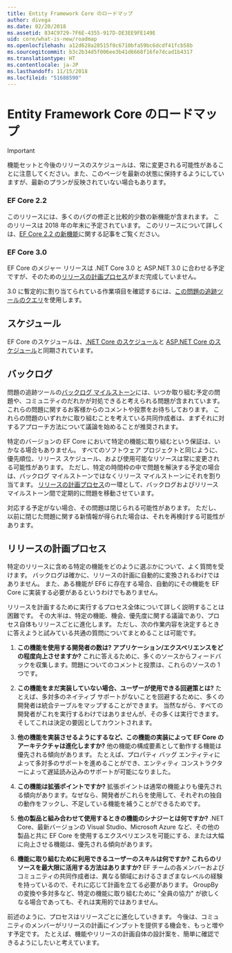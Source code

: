 ```yaml
---
title: Entity Framework Core のロードマップ
author: divega
ms.date: 02/20/2018
ms.assetid: 834C9729-7F6E-4355-917D-DE3EE9FE149E
uid: core/what-is-new/roadmap
ms.openlocfilehash: a12d628a28515f0c6710bfa59bc6dcdf41fcb58b
ms.sourcegitcommit: b3c2b34d5f006ee3b41d6668f16fe7dcad1b4317
ms.translationtype: HT
ms.contentlocale: ja-JP
ms.lasthandoff: 11/15/2018
ms.locfileid: "51688590"
---
```

# <a name="entity-framework-core-roadmap"></a>Entity Framework Core のロードマップ

> [!IMPORTANT]
> 機能セットと今後のリリースのスケジュールは、常に変更される可能性があることに注意してください。また、このページを最新の状態に保持するようにしていますが、最新のプランが反映されていない場合もあります。

### <a name="ef-core-22"></a>EF Core 2.2

このリリースには、多くのバグの修正と比較的少数の新機能が含まれます。 このリリースは 2018 年の年末に予定されています。 このリリースについて詳しくは、[EF Core 2.2 の新機能](xref:core/what-is-new/ef-core-2.2)に関する記事をご覧ください。 

### <a name="ef-core-30"></a>EF Core 3.0

EF Core のメジャー リリースは .NET Core 3.0 と ASP.NET 3.0 に合わせる予定ですが、そのための[リリースの計画プロセス](#release-planning-process)がまだ完成していません。

3.0 に暫定的に割り当てられている作業項目を確認するには、[この問題の追跡ツールのクエリ](https://github.com/aspnet/EntityFrameworkCore/issues?q=is%3Aopen+is%3Aissue+milestone%3A3.0.0+sort%3Areactions-%2B1-desc)を使用します。

## <a name="schedule"></a>スケジュール

EF Core のスケジュールは、[.NET Core のスケジュール](https://github.com/dotnet/core/blob/master/roadmap.md)と [ASP.NET Core のスケジュール](https://github.com/aspnet/Home/wiki/Roadmap)と同期されています。

## <a name="backlog"></a>バックログ

問題の追跡ツールの[バックログ マイルストーン](https://github.com/aspnet/EntityFrameworkCore/issues?q=is%3Aopen+is%3Aissue+milestone%3ABacklog+sort%3Areactions-%2B1-desc)には、いつか取り組む予定の問題や、コミュニティのだれかが対処できると考えられる問題が含まれています。
これらの問題に関するお客様からのコメントや投票をお待ちしております。
これらの問題のいずれかに取り組むことを考えている共同作成者は、まずそれに対するアプローチ方法について議論を始めることが推奨されます。

特定のバージョンの EF Core において特定の機能に取り組むという保証は、いかなる場合もありません。
すべてのソフトウェア プロジェクトと同じように、優先順位、リリース スケジュール、および使用可能なリソースは常に変更される可能性があります。
ただし、特定の時間枠の中で問題を解決する予定の場合は、バックログ マイルストーンではなくリリース マイルストーンにそれを割り当てます。
[リリースの計画プロセス](#release-planning-process)の一環として、バックログおよびリリース マイルストーン間で定期的に問題を移動させています。

対応する予定がない場合、その問題は閉じられる可能性があります。
ただし、以前に閉じた問題に関する新情報が得られた場合は、それを再検討する可能性があります。

## <a name="release-planning-process"></a>リリースの計画プロセス

特定のリリースに含める特定の機能をどのように選ぶかについて、よく質問を受けます。
バックログは確かに、リリースの計画に自動的に変換されるわけではありません。
また、ある機能が EF6 に存在する場合、自動的にその機能を EF Core に実装する必要があるというわけでもありません。

リリースを計画するために実行するプロセス全体について詳しく説明することは困難です。
その大半は、特定の機能、機会、優先度に関する議論であり、プロセス自体もリリースごとに進化します。
ただし、次の作業内容を決定するときに答えようと試みている共通の質問についてまとめることは可能です。

1. **この機能を使用する開発者の数は? アプリケーション/エクスペリエンスをどの程度向上させますか?** これに答えるために、多くのソースからフィードバックを収集します。問題についてのコメントと投票は、これらのソースの 1 つです。

2. **この機能をまだ実装していない場合、ユーザーが使用できる回避策とは?** たとえば、多対多のネイティブ サポートがないことを回避するために、多くの開発者は統合テーブルをマップすることができます。 当然ながら、すべての開発者がこれを実行するわけではありませんが、その多くは実行できます。そしてこれは決定の要因としてカウントされます。

3. **他の機能を実装させるようにするなど、この機能の実装によって EF Core のアーキテクチャは進化しますか?** 他の機能の構成要素として動作する機能は優先される傾向があります。 たとえば、プロパティ バッグ エンティティによって多対多のサポートを進めることができ、エンティティ コンストラクターによって遅延読み込みのサポートが可能になりました。 

4. **この機能は拡張ポイントですか?** 拡張ポイントは通常の機能よりも優先される傾向があります。なぜなら、開発者がこれらを使用して、それぞれの独自の動作をフックし、不足している機能を補うことができるためです。 

5. **他の製品と組み合わせて使用するときの機能のシナジーとは何ですか?** .NET Core、最新バージョンの Visual Studio、Microsoft Azure など、その他の製品と共に EF Core を使用するエクスペリエンスを可能にする、または大幅に向上させる機能は、優先される傾向があります。

6. **機能に取り組むために利用できるユーザーのスキルは何ですか? これらのリソースを最大限に活用する方法はありますか?** EF チームの各メンバーおよびコミュニティの共同作成者は、異なる領域におけるさまざまなレベルの経験を持っているので、それに応じて計画を立てる必要があります。 GroupBy の変換や多対多など、特定の機能に取り組むために "全員の協力" が欲しくなる場合であっても、それは実用的ではありません。

前述のように、プロセスはリリースごとに進化していきます。
今後は、コミュニティのメンバーがリリースの計画にインプットを提供する機会を、もっと増やす予定です。
たとえば、機能やリリースの計画自体の設計案を、簡単に確認できるようにしたいと考えています。